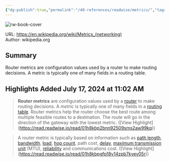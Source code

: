 ```yaml
---
{"dg-publish":true,"permalink":"/40-references/readwise/metrics/","tags":["rw/articles"]}
---
```



![rw-book-cover](https://readwise-assets.s3.amazonaws.com/static/images/article1.be68295a7e40.png)

  

URL: <https://en.wikipedia.org/wiki/Metrics_(networking)>  
Author: wikipedia.org

## Summary

Router metrics are configuration values used by a router to make routing decisions. A metric is typically one of many fields in a routing table.

## Highlights Added July 17, 2024 at 11:02 AM

> **Router metrics** are configuration values used by a [router](https://en.wikipedia.org/wiki/Router_(computing)) to make routing decisions. A *metric* is typically one of many fields in a [routing table](https://en.wikipedia.org/wiki/Routing_table). Router metrics help the router choose the best route among multiple feasible routes to a destination. The route will go in the direction of the gateway with the lowest metric. ([View Highlight] (<https://read.readwise.io/read/01h8kbp2bnn92509sms2aw99kq>))

> A router metric is typically based on information such as [path length](https://en.wikipedia.org/wiki/Hop_(networking)), [bandwidth](https://en.wikipedia.org/wiki/Bandwidth_(computing)), [load](https://en.wikipedia.org/wiki/Load_(computing)), [hop count](https://en.wikipedia.org/wiki/Hop_count), path cost, [delay](https://en.wikipedia.org/wiki/Network_delay), [maximum transmission unit](https://en.wikipedia.org/wiki/Maximum_transmission_unit) (MTU), [reliability](https://en.wikipedia.org/wiki/Reliability_(computer_networking)) and communications cost. ([View Highlight] (<https://read.readwise.io/read/01h8kbpgfp18y14zpb7kyev05r>))
